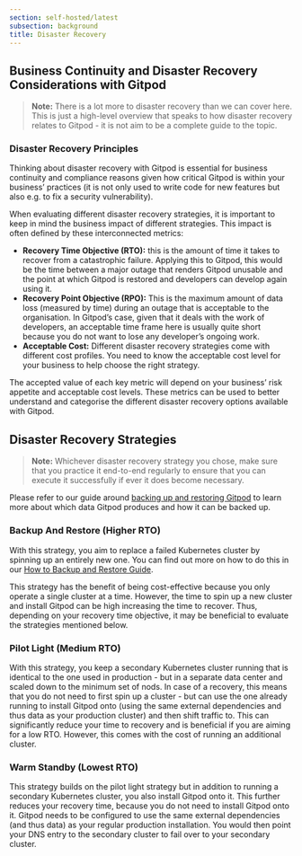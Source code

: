 ```yaml
---
section: self-hosted/latest
subsection: background
title: Disaster Recovery
---
```


<script context="module">
  export const prerender = true;
</script>

## Business Continuity and Disaster Recovery Considerations with Gitpod

> **Note:** There is a lot more to disaster recovery than we can cover here. This is just a high-level overview that speaks to how disaster recovery relates to Gitpod - it is not aim to be a complete guide to the topic.

### Disaster Recovery Principles

Thinking about disaster recovery with Gitpod is essential for business continuity and compliance reasons given how critical Gitpod is within your business’ practices (it is not only used to write code for new features but also e.g. to fix a security vulnerability).

When evaluating different disaster recovery strategies, it is important to keep in mind the business impact of different strategies. This impact is often defined by these interconnected metrics:

- **Recovery Time Objective (RTO):** this is the amount of time it takes to recover from a catastrophic failure. Applying this to Gitpod, this would be the time between a major outage that renders Gitpod unusable and the point at which Gitpod is restored and developers can develop again using it.
- **Recovery Point Objective (RPO):** This is the maximum amount of data loss (measured by time) during an outage that is acceptable to the organisation. In Gitpod’s case, given that it deals with the work of developers, an acceptable time frame here is usually quite short because you do not want to lose any developer’s ongoing work.
- **Acceptable Cost:** Different disaster recovery strategies come with different cost profiles. You need to know the acceptable cost level for your business to help choose the right strategy.

The accepted value of each key metric will depend on your business’ risk appetite and acceptable cost levels. These metrics can be used to better understand and categorise the different disaster recovery options available with Gitpod.

## Disaster Recovery Strategies

> **Note:** Whichever disaster recovery strategy you chose, make sure that you practice it end-to-end regularly to ensure that you can execute it successfully if ever it does become necessary.

Please refer to our guide around [backing up and restoring Gitpod](backup-restore) to learn more about which data Gitpod produces and how it can be backed up.

### Backup And Restore (Higher RTO)

With this strategy, you aim to replace a failed Kubernetes cluster by spinning up an entirely new one. You can find out more on how to do this in our [How to Backup and Restore Guide](backup-restore).

This strategy has the benefit of being cost-effective because you only operate a single cluster at a time. However, the time to spin up a new cluster and install Gitpod can be high increasing the time to recover. Thus, depending on your recovery time objective, it may be beneficial to evaluate the strategies mentioned below.

### Pilot Light (Medium RTO)

With this strategy, you keep a secondary Kubernetes cluster running that is identical to the one used in production - but in a separate data center and scaled down to the minimum set of nods. In case of a recovery, this means that you do not need to first spin up a cluster - but can use the one already running to install Gitpod onto (using the same external dependencies and thus data as your production cluster) and then shift traffic to. This can significantly reduce your time to recovery and is beneficial if you are aiming for a low RTO. However, this comes with the cost of running an additional cluster.

### Warm Standby (Lowest RTO)

This strategy builds on the pilot light strategy but in addition to running a secondary Kubernetes cluster, you also install Gitpod onto it. This further reduces your recovery time, because you do not need to install Gitpod onto it. Gitpod needs to be configured to use the same external dependencies (and thus data) as your regular production installation. You would then point your DNS entry to the secondary cluster to fail over to your secondary cluster.
